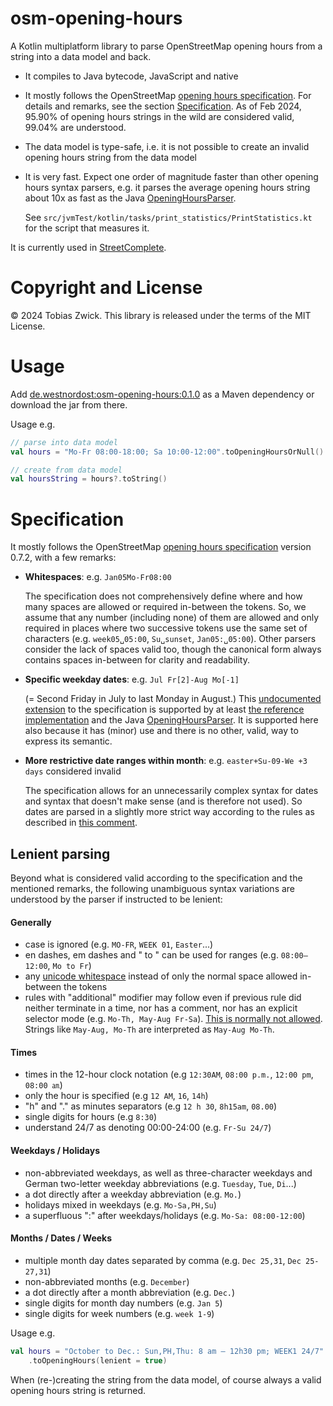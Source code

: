 # osm-opening-hours

A Kotlin multiplatform library to parse OpenStreetMap opening hours from a string into a data model and back.

- It compiles to Java bytecode, JavaScript and native


- It mostly follows the OpenStreetMap [opening hours specification](https://wiki.openstreetmap.org/wiki/Key:opening_hours/specification). For details and remarks, 
  see the section [Specification](#Specification).
  As of Feb 2024, 95.90% of opening hours strings in the wild are considered valid, 99.04% are understood.


- The data model is type-safe, i.e. it is not possible to create an invalid opening hours string 
  from the data model


- It is very fast. Expect one order of magnitude faster than other opening hours syntax parsers, 
  e.g. it parses the average opening hours string about 10x as fast as the Java [OpeningHoursParser](https://github.com/simonpoole/OpeningHoursParser).

  See `src/jvmTest/kotlin/tasks/print_statistics/PrintStatistics.kt` for the script that measures it.


It is currently used in [StreetComplete](https://github.com/streetcomplete/streetcomplete).


# Copyright and License

© 2024 Tobias Zwick. This library is released under the terms of the MIT License.


# Usage

Add [de.westnordost:osm-opening-hours:0.1.0](https://mvnrepository.com/artifact/de.westnordost/osm-opening-hours/0.1.0) as a Maven dependency or download the jar from there.


Usage e.g.
```kotlin
// parse into data model
val hours = "Mo-Fr 08:00-18:00; Sa 10:00-12:00".toOpeningHoursOrNull()

// create from data model
val hoursString = hours?.toString()
```

# Specification

It mostly follows the OpenStreetMap [opening hours specification](https://wiki.openstreetmap.org/wiki/Key:opening_hours/specification) version 0.7.2, with a few
remarks:

- **Whitespaces**: e.g. `Jan05Mo-Fr08:00`

  The specification does not comprehensively define where and how many spaces are allowed
  or required in-between the tokens. So, we assume that any number (including none) of them are 
  allowed and only required in places where two successive tokens use the same set of characters
  (e.g. `week05␣05:00`, `Su␣sunset`, `Jan05:␣05:00`). Other parsers consider the lack of spaces 
  valid too, though the canonical form always contains spaces in-between for clarity and readability.


- **Specific weekday dates**: e.g. `Jul Fr[2]-Aug Mo[-1]`

  (= Second Friday in July to last Monday in August.) This [undocumented extension](https://wiki.openstreetmap.org/wiki/Talk:Key:opening_hours/specification#Undocumented_extensions_to_spec_0.7.2)
  to the specification is supported by at least [the reference implementation](https://openingh.openstreetmap.de/evaluation_tool/?EXP=Jul%20Fr[2]%20-%20Aug%20Mo[-1])
  and the Java [OpeningHoursParser](https://github.com/simonpoole/OpeningHoursParser).
  It is supported here also because it has (minor) use and there is no other, valid, way to express 
  its semantic.


- **More restrictive date ranges within month**: e.g. `easter+Su-09-We +3 days` considered invalid
  
  The specification allows for an unnecessarily complex syntax for dates and syntax that doesn't
  make sense (and is therefore not used). So dates are parsed in a slightly more strict way 
  according to the rules as described in [this comment](https://wiki.openstreetmap.org/wiki/Talk:Key:opening_hours/specification#Simplify_months_and_dates_selector_(disallow_syntax_variations_on_within-month-ranges_that_make_no_sense)).


## Lenient parsing

Beyond what is considered valid according to the specification and the mentioned remarks,
the following unambiguous syntax variations are understood by the parser if instructed to be 
lenient: 

#### Generally

- case is ignored (e.g. `MO-FR`, `WEEK 01`, `Easter`...)
- en dashes, em dashes and " to " can be used for ranges (e.g. `08:00—12:00`, `Mo to Fr`)
- any [unicode whitespace](https://en.wikipedia.org/wiki/Whitespace_character) instead of only the normal space allowed in-between the tokens
- rules with "additional" modifier may follow even if previous rule did neither terminate in a time,
  nor has a comment, nor has an explicit selector mode (e.g. `Mo-Th, May-Aug Fr-Sa`).
  [This is normally not allowed](https://wiki.openstreetmap.org/wiki/Key:opening_hours/specification#explain:additional_rule_separator).
  Strings like `May-Aug, Mo-Th` are interpreted as `May-Aug Mo-Th`.

#### Times

- times in the 12-hour clock notation (e.g `12:30AM`, `08:00 p.m.`, `12:00 pm`, `08:00 ㏂`)
- only the hour is specified (e.g `12 AM`, `16`, `14h`)
- "h" and "." as minutes separators (e.g `12 h 30`, `8h15am`, `08.00`)
- single digits for hours (e.g `8:30`)
- understand 24/7 as denoting 00:00-24:00 (e.g. `Fr-Su 24/7`)

#### Weekdays / Holidays

- non-abbreviated weekdays, as well as three-character weekdays and German two-letter weekday
  abbreviations (e.g. `Tuesday`, `Tue`, `Di`...)
- a dot directly after a weekday abbreviation (e.g. `Mo.`)
- holidays mixed in weekdays (e.g. `Mo-Sa,PH,Su`)
- a superfluous ":" after weekdays/holidays (e.g. `Mo-Sa: 08:00-12:00`)

#### Months / Dates / Weeks

- multiple month day dates separated by comma (e.g. `Dec 25,31`, `Dec 25-27,31`) 
- non-abbreviated months (e.g. `December`)
- a dot directly after a month abbreviation (e.g. `Dec.`)
- single digits for month day numbers (e.g. `Jan 5`)
- single digits for week numbers (e.g. `week 1-9`)

Usage e.g.
```kotlin
val hours = "October to Dec.: Sun,PH,Thu: 8 am — 12h30 pm; WEEK1 24/7"
    .toOpeningHours(lenient = true)
```

When (re-)creating the string from the data model, of course always a valid opening hours string is 
returned.
